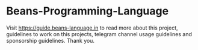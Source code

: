 # Beans-Programming-Language

Visit https://guide.beans-language.in to read more about this project, guidelines to work on this projects, telegram channel usage guidelines and sponsorship guidelines. Thank you.
